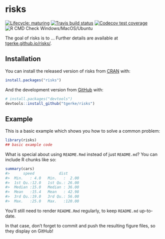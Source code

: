 
<!-- README.md is generated from README.Rmd. Please edit that file -->

# risks

<!-- badges: start -->

[![Lifecycle:
maturing](https://img.shields.io/badge/lifecycle-maturing-blue.svg)](https://www.tidyverse.org/lifecycle/#maturing)
[![Travis build
status](https://travis-ci.com/tgerke/risks.svg?branch=master)](https://travis-ci.com/tgerke/risks)
[![Codecov test
coverage](https://codecov.io/gh/tgerke/risks/branch/master/graph/badge.svg)](https://codecov.io/gh/tgerke/risks?branch=master)
![R CMD Check
Windows/MacOS/Ubuntu](https://github.com/tgerke/risks/workflows/R%20CMD%20Check%20Windows/MacOS/Ubuntu/badge.svg)
<!-- badges: end -->

The goal of risks is to … Further details are available at
[tgerke.github.io/risks/](https://tgerke.github.io/risks/).

## Installation

You can install the released version of risks from
[CRAN](https://CRAN.R-project.org) with:

``` r
install.packages("risks")
```

And the development version from [GitHub](https://github.com/) with:

``` r
# install.packages("devtools")
devtools::install_github("tgerke/risks")
```

## Example

This is a basic example which shows you how to solve a common problem:

``` r
library(risks)
## basic example code
```

What is special about using `README.Rmd` instead of just `README.md`?
You can include R chunks like so:

``` r
summary(cars)
#>      speed           dist       
#>  Min.   : 4.0   Min.   :  2.00  
#>  1st Qu.:12.0   1st Qu.: 26.00  
#>  Median :15.0   Median : 36.00  
#>  Mean   :15.4   Mean   : 42.98  
#>  3rd Qu.:19.0   3rd Qu.: 56.00  
#>  Max.   :25.0   Max.   :120.00
```

You’ll still need to render `README.Rmd` regularly, to keep `README.md`
up-to-date.

In that case, don’t forget to commit and push the resulting figure
files, so they display on GitHub\!

